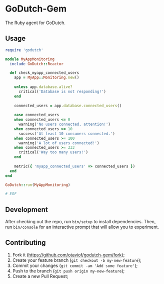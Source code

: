 # GoDutch-Gem

The Ruby agent for GoDutch.

## Usage

``` ruby
require 'godutch'

module MyAppMonitoring
  include GoDutch::Reactor

  def check_myapp_connected_users
    app = MyApp::Monitoring.new()
    
    unless app.database.alive?
      critical('Database is not responding!')
    end
    
    connected_users = app.database.connected_users()
    
    case connected_users
    when connected_users <= 0
      warning('No users connected, attention!')
    when connected_users >= 10
      success('At least 10 consumers connected.')
    when connected_users >= 100
      warning('A lot of users connected!')
    when connected_users >= 333
      critical('Way too many users!')
    end
    
    metric({ 'myapp_connected_users' => connected_users })
  end
end

GoDutch::run(MyAppMonitoring)

# EOF
```

## Development

After checking out the repo, run `bin/setup` to install dependencies. Then, run
`bin/console` for an interactive prompt that will allow you to experiment.

## Contributing

1. Fork it (https://github.com/otaviof/godutch-gem/fork);
2. Create your feature branch (`git checkout -b my-new-feature`);
3. Commit your changes (`git commit -am 'Add some feature'`);
4. Push to the branch (`git push origin my-new-feature`);
5. Create a new Pull Request;
